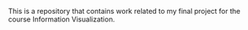 This is a repository that contains work related to my final project for the course Information Visualization.
